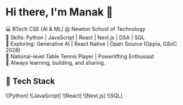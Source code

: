 # Hi there, I'm Manak 👋  

💻 BTech CSE (AI & ML) @ Newton School of Technology  
🚀 Skills: Python | JavaScript | React | Next.js | DSA | SQL  
🔬 Exploring: Generative AI | React Native | Open Source (Oppia, GSoC 2026)  
🏓 National-level Table Tennis Player | Powerlifting Enthusiast  
🌱 Always learning, building, and sharing.  


## 🔧 Tech Stack
![Python]
![JavaScript]
![React]
![Next.js]
![SQL]
